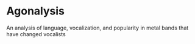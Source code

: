 # Agonalysis
An analysis of language, vocalization, and popularity in metal bands that have changed vocalists 
